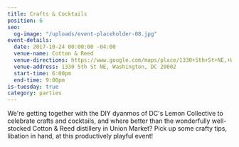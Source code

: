 ```yaml
---
title: Crafts & Cocktails
position: 6
seo:
  og-image: "/uploads/event-placeholder-08.jpg"
event-details:
  date: 2017-10-24 00:00:00 -04:00
  venue-name: Cotton & Reed
  venue-directions: https://www.google.com/maps/place/1330+5th+St+NE,+Washington,+DC+20002/@38.9095669,-77.0000426,17z/data=!3m1!4b1!4m5!3m4!1s0x89b7b8108a2d64e5:0xa00970628abbb410!8m2!3d38.9095669!4d-76.9978539
  venue-address: 1330 5th St NE, Washington, DC 20002
  start-time: 6:00pm
  end-time: 9:00pm
is-tuesday: true
category: parties
---
```


We're getting together with the DIY dyanmos of DC's Lemon Collective to celebrate crafts and cocktails, and where better than the wonderfully well-stocked Cotton & Reed distillery in Union Market? Pick up some crafty tips, libation in hand, at this productively playful event!